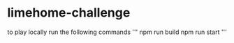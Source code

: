 # limehome-challenge

to play locally run the following commands
'''
npm run build
npm run start
'''
